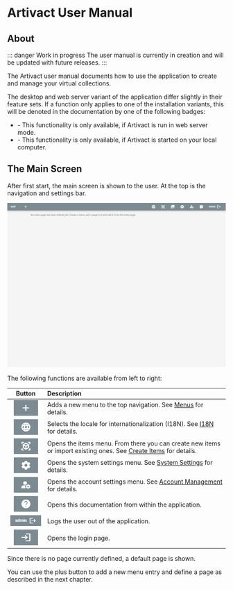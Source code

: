 # Artivact User Manual

## About

::: danger Work in progress
The user manual is currently in creation and will be updated with future releases.
:::

The Artivact user manual documents how to use the application to create and manage your virtual collections.

The desktop and web server variant of the application differ slightly in their feature sets.
If a function only applies to one of the installation variants, this will be denoted in the documentation by one of the
following badges:

- <Badge type="warning" text="server"/> - This functionality is only available, if Artivact is run in web server mode.
- <Badge type="warning" text="desktop"/> - This functionality is only available, if Artivact is started on your local computer.

## The Main Screen

After first start, the main screen is shown to the user.
At the top is the navigation and settings bar.

![artivact-main-layout](./assets/about/artivact-main-layout.png)

The following functions are available from left to right:

|                                 Button                                 | Description                                                                                                                                                                |
|:----------------------------------------------------------------------:|:---------------------------------------------------------------------------------------------------------------------------------------------------------------------------|
|         ![add-menu-button](./assets/about/add-menu-button.png)         | Adds a new menu to the top navigation. See [Menus](../content-management/menus) for details.                                                                               |
| ![locale-selection-button](./assets/about/locale-selection-button.png) | Selects the locale for internationalization (I18N). See [I18N](../content-management/internationalization) for details.                                                    |
|    ![item-setting-button](./assets/about/item-settings-button.png)     | Opens the items menu. From there you can create new items or import existing ones. See [Create Items](../item-management/create-items) for details.                        |
|  ![system-settings-button](./assets/about/system-settings-button.png)  | Opens the system settings menu. See [System Settings](../settings/properties) for details.                                                                                 |
| ![account-settings-button](./assets/about/account-settings-button.png) | <Badge type="warning" text="server"/> Opens the account settings menu. See [Account Management](../account-management/accounts) for details.                               |
|    ![documentation-button](./assets/about/documentation-button.png)    | Opens this documentation from within the application.                                                                                                                      |
|           ![logout-button](./assets/about/logout-button.png)           | <Badge type="warning" text="server"/> Logs the user out of the application.                                                                                                |
|            ![login-button](./assets/about/login-button.png)            | <Badge type="warning" text="server"/> Opens the login page.                                                                                                                |

Since there is no page currently defined, a default page is shown.

You can use the plus button to add a new menu entry and define a page as described in the next chapter.